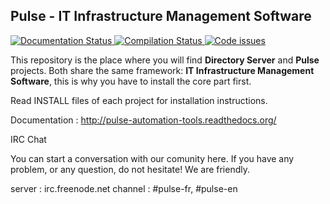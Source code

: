 ## Pulse - IT Infrastructure Management Software ##

<a href='http://pulse-automation-tools.readthedocs.org/en/latest/?badge=latest'>
    <img src='https://readthedocs.org/projects/pulse-automation-tools/badge/?version=latest' alt='Documentation Status' />
</a>
<a href='http://travis-ci.org/pulse-project/pulse.svg?branch=master'>
    <img src='http://travis-ci.org/pulse-project/pulse.svg?branch=master' alt='Compilation Status' />
</a>
<A href="https://www.quantifiedcode.com/app/project/39be332a61ad4e0ab94b253d93ddb3ca"><img src="https://www.quantifiedcode.com/api/v1/project/39be332a61ad4e0ab94b253d93ddb3ca/badge.svg" alt="Code issues"/></A>


This repository is the place where you will find **Directory Server** and **Pulse** projects.
Both share the same framework: **IT Infrastructure Management Software**, this is why you have to install the core part first.

Read INSTALL files of each project for installation instructions.

Documentation : http://pulse-automation-tools.readthedocs.org/

IRC Chat

You can start a conversation with our comunity here. If you have any problem, or any question, do not hesitate! We are friendly.

server : irc.freenode.net
channel : #pulse-fr, #pulse-en
